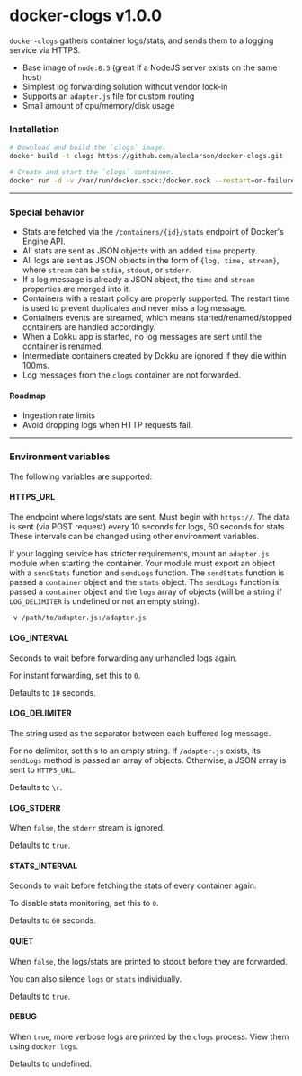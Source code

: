 
# docker-clogs v1.0.0

`docker-clogs` gathers container logs/stats, and sends them to a logging service via HTTPS.

- Base image of `node:8.5` (great if a NodeJS server exists on the same host)
- Simplest log forwarding solution without vendor lock-in
- Supports an `adapter.js` file for custom routing
- Small amount of cpu/memory/disk usage

### Installation

```sh
# Download and build the `clogs` image.
docker build -t clogs https://github.com/aleclarson/docker-clogs.git

# Create and start the `clogs` container.
docker run -d -v /var/run/docker.sock:/docker.sock --restart=on-failure --log-opt max-size=10m --name=clogs clogs
```

---

### Special behavior

- Stats are fetched via the `/containers/{id}/stats` endpoint of Docker's Engine API.
- All stats are sent as JSON objects with an added `time` property.
- All logs are sent as JSON objects in the form of `{log, time, stream}`, where `stream` can be `stdin`, `stdout`, or `stderr`.
- If a log message is already a JSON object, the `time` and `stream` properties are merged into it.
- Containers with a restart policy are properly supported. The restart time is used to prevent duplicates and never miss a log message.
- Containers events are streamed, which means started/renamed/stopped containers are handled accordingly.
- When a Dokku app is started, no log messages are sent until the container is renamed.
- Intermediate containers created by Dokku are ignored if they die within 100ms.
- Log messages from the `clogs` container are not forwarded.

#### Roadmap

- Ingestion rate limits
- Avoid dropping logs when HTTP requests fail.

---

### Environment variables

The following variables are supported:

#### HTTPS_URL

The endpoint where logs/stats are sent. Must begin with `https://`. The data is sent (via POST request) every 10 seconds for logs, 60 seconds for stats. These intervals can be changed using other environment variables.

If your logging service has stricter requirements, mount an `adapter.js` module when starting the container. Your module must export an object with a `sendStats` function and `sendLogs` function. The `sendStats` function is passed a `container` object and the `stats` object. The `sendLogs` function is passed a `container` object and the `logs` array of objects (will be a string if `LOG_DELIMITER` is undefined or not an empty string).

```sh
-v /path/to/adapter.js:/adapter.js
```

#### LOG_INTERVAL

Seconds to wait before forwarding any unhandled logs again.

For instant forwarding, set this to `0`.

Defaults to `10` seconds.

#### LOG_DELIMITER

The string used as the separator between each buffered log message.

For no delimiter, set this to an empty string. If `/adapter.js` exists, its `sendLogs` method is passed an array of objects. Otherwise, a JSON array is sent to `HTTPS_URL`.

Defaults to `\r`.

#### LOG_STDERR

When `false`, the `stderr` stream is ignored.

Defaults to `true`.

#### STATS_INTERVAL

Seconds to wait before fetching the stats of every container again.

To disable stats monitoring, set this to `0`.

Defaults to `60` seconds.

#### QUIET

When `false`, the logs/stats are printed to stdout before they are forwarded.

You can also silence `logs` or `stats` individually.

Defaults to `true`.

#### DEBUG

When `true`, more verbose logs are printed by the `clogs` process. View them using `docker logs`.

Defaults to undefined.
